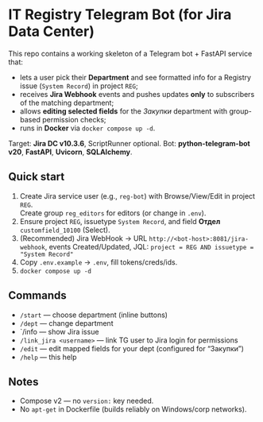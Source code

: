 # IT Registry Telegram Bot (for Jira Data Center)

This repo contains a working skeleton of a Telegram bot + FastAPI service that:
- lets a user pick their **Department** and see formatted info for a Registry issue (`System Record`) in project `REG`;
- receives **Jira Webhook** events and pushes updates **only** to subscribers of the matching department;
- allows **editing selected fields** for the *Закупки* department with group-based permission checks;
- runs in **Docker** via `docker compose up -d`.

Target: **Jira DC v10.3.6**, ScriptRunner optional. Bot: **python-telegram-bot v20**, **FastAPI**, **Uvicorn**, **SQLAlchemy**.

## Quick start
1. Create Jira service user (e.g., `reg-bot`) with Browse/View/Edit in project `REG`.  
   Create group `reg_editors` for editors (or change in `.env`).
2. Ensure project `REG`, issuetype `System Record`, and field **Отдел** `customfield_10100` (Select).
3. (Recommended) Jira WebHook → URL `http://<bot-host>:8081/jira-webhook`, events Created/Updated, JQL:
   `project = REG AND issuetype = "System Record"`
4. Copy `.env.example` → `.env`, fill tokens/creds/ids.
5. `docker compose up -d`

## Commands
- `/start` — choose department (inline buttons)
- `/dept` — change department
- `/info — show Jira issue
- `/link_jira <username>` — link TG user to Jira login for permissions
- `/edit` — edit mapped fields for your dept (configured for “Закупки”)
- `/help` — this help

## Notes
- Compose v2 — no `version:` key needed.
- No `apt-get` in Dockerfile (builds reliably on Windows/corp networks).
